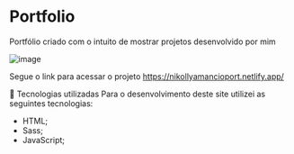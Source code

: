 # Portfolio
Portfólio criado com o intuito de mostrar projetos desenvolvido por mim

![image](https://user-images.githubusercontent.com/73564732/146068574-451a7a7a-bca0-4ab6-99f9-f9725811dbdb.png)
 
 
 Segue o link para acessar o projeto https://nikollyamancioport.netlify.app/


💼 Tecnologias utilizadas
Para o desenvolvimento deste site utilizei as seguintes tecnologias:

- HTML;
- Sass;
- JavaScript;

